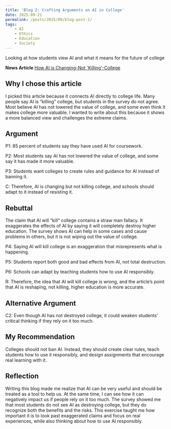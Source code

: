 ```yaml
---
title: 'Blog 2: Crafting Arguments on AI in College'
date: 2025-09-21
permalink: /posts/2025/09/blog-post-2/
tags:
    - AI
    - Ethics
    - Education
    - Society
---
```


Looking at how students view AI and what it means for the future of college

**News Article**
[How AI is Changing-Not 'Killing'-College](https://www.insidehighered.com/news/students/academics/2025/08/29/survey-college-students-views-ai)

Why I chose this article
---
I picked this article because it connects AI directly to college life. Many people say AI is “killing” college, but students in the survey do not agree. Most believe AI has not lowered the value of college, and some even think it makes college more valuable. I wanted to write about this because it shows a more balanced view and challenges the extreme claims.

Argument
---
P1: 85 percent of students say they have used AI for coursework.

P2: Most students say AI has not lowered the value of college, and some say it has made it more valuable.

P3: Students want colleges to create rules and guidance for AI instead of banning it.

C: Therefore, AI is changing but not killing college, and schools should adapt to it instead of resisting it.

Rebuttal
---
The claim that AI will “kill” college contains a straw man fallacy. It exaggerates the effects of AI by saying it will completely destroy higher education. The survey shows AI can help in some cases and cause problems in others, but it is not wiping out the value of college.

P4: Saying AI will kill college is an exaggeration that misrepresents what is happening.

P5: Students report both good and bad effects from AI, not total destruction.

P6: Schools can adapt by teaching students how to use AI responsibly.

R: Therefore, the idea that AI will kill college is wrong, and the article’s point that AI is reshaping, not killing, higher education is more accurate.

Alternative Argument
---
C2: Even though AI has not destroyed college, it could weaken students’ critical thinking if they rely on it too much.

My Recommendation
---
Colleges should not ban AI. Instead, they should create clear rules, teach students how to use it responsibly, and design assignments that encourage real learning with it.

Reflection
---
Writing this blog made me realize that AI can be very useful and should be treated as a tool to help us. At the same time, I can see how it can negatively impact us if people rely on it too much. The survey showed me that most students do not see AI as destroying college, but they do recognize both the benefits and the risks. This exercise taught me how important it is to look past exaggerated claims and focus on real experiences, while also thinking about how to use AI responsibly.

